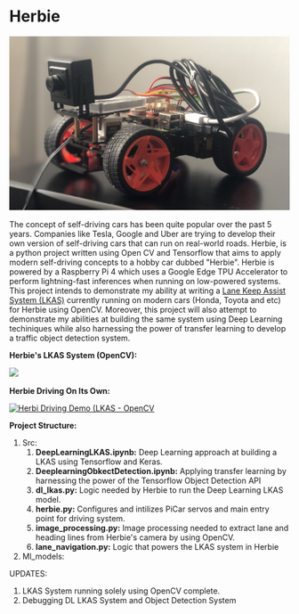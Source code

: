 # Herbie 

![](herbie.jpg)

The concept of self-driving cars has been quite popular over the past 5 years. Companies like Tesla, Google and Uber are trying to develop their own version of self-driving cars that can run on real-world roads. Herbie, is a python project written using Open CV and Tensorflow that aims to apply modern self-driving concepts to a hobby car dubbed "Herbie". Herbie is powered by a Raspberry Pi 4 which uses a Google Edge TPU Accelerator to perform lightning-fast inferences when running on low-powered systems. This project intends to demonstrate my ability at writing a [Lane Keep Assist System (LKAS)](https://www.bianchihonda.com/honda-sensing-lane-keeping-assist-system/) currently running on modern cars (Honda, Toyota and etc) for Herbie using OpenCV. Moreover, this project will also attempt to demonstrate my abilities at building the same system using Deep Learning techiniques while also harnessing the power of transfer learning to develop a traffic object detection system.

**Herbie's LKAS System (OpenCV):**

![](herbie_lkas_opencv.gif)

**Herbie Driving On Its Own:**

[![Herbi Driving Demo (LKAS - OpenCV](https://youtu.be/ldZKcXQZlgs/1.jpg)](https://youtu.be/ldZKcXQZlgs)

**Project Structure:**

1. Src:
	1. **DeepLearningLKAS.ipynb:** Deep Learning approach at building a LKAS using Tensorflow and Keras.
  	2. **DeeplearningObkectDetection.ipynb:** Applying transfer learning by harnessing the power of the Tensorflow Object Detection API
  	3. **dl_lkas.py:** Logic needed by Herbie to run the Deep Learning LKAS model.
	4. **herbie.py:** Configures and intilizes PiCar servos and main entry point for driving system.
  	5. **image_processing.py:** Image processing needed to extract lane and heading lines from Herbie's camera by using OpenCV.
	6. **lane_navigation.py:** Logic that powers the LKAS system in Herbie
2. Ml_models:
	
UPDATES:

1. LKAS System running solely using OpenCV complete.
2. Debugging DL LKAS System and Object Detection System 

